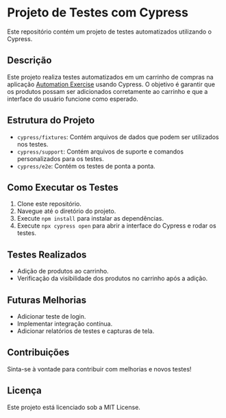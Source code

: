 # Projeto de Testes com Cypress

Este repositório contém um projeto de testes automatizados utilizando o Cypress. 

## Descrição
Este projeto realiza testes automatizados em um carrinho de compras na aplicação [Automation Exercise](https://automationexercise.com/) usando Cypress. O objetivo é garantir que os produtos possam ser adicionados corretamente ao carrinho e que a interface do usuário funcione como esperado.

## Estrutura do Projeto

- `cypress/fixtures`: Contém arquivos de dados que podem ser utilizados nos testes.
- `cypress/support`: Contém arquivos de suporte e comandos personalizados para os testes.
- `cypress/e2e`: Contém os testes de ponta a ponta.

## Como Executar os Testes

1. Clone este repositório.
2. Navegue até o diretório do projeto.
3. Execute `npm install` para instalar as dependências.
4. Execute `npx cypress open` para abrir a interface do Cypress e rodar os testes.

## Testes Realizados
 - Adição de produtos ao carrinho.
 - Verificação da visibilidade dos produtos no carrinho após a adição.
 
 ## Futuras Melhorias
 - Adicionar teste de login.
 - Implementar integração contínua.
 - Adicionar relatórios de testes e capturas de tela.



## Contribuições

Sinta-se à vontade para contribuir com melhorias e novos testes!


## Licença
Este projeto está licenciado sob a MIT License.